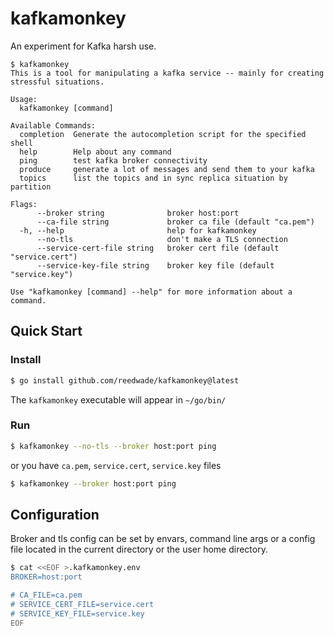 # kafkamonkey

An experiment for Kafka harsh use.

```
$ kafkamonkey
This is a tool for manipulating a kafka service -- mainly for creating stressful situations.

Usage:
  kafkamonkey [command]

Available Commands:
  completion  Generate the autocompletion script for the specified shell
  help        Help about any command
  ping        test kafka broker connectivity
  produce     generate a lot of messages and send them to your kafka
  topics      list the topics and in sync replica situation by partition

Flags:
      --broker string              broker host:port
      --ca-file string             broker ca file (default "ca.pem")
  -h, --help                       help for kafkamonkey
      --no-tls                     don't make a TLS connection
      --service-cert-file string   broker cert file (default "service.cert")
      --service-key-file string    broker key file (default "service.key")

Use "kafkamonkey [command] --help" for more information about a command.
```


## Quick Start

### Install

```bash
$ go install github.com/reedwade/kafkamonkey@latest
```

The `kafkamonkey` executable will appear in `~/go/bin/`

### Run

```bash
$ kafkamonkey --no-tls --broker host:port ping
```
or you have `ca.pem`, `service.cert`, `service.key` files

```bash
$ kafkamonkey --broker host:port ping
```

## Configuration

Broker and tls config can be set by envars, command line args
or a config file located in the current directory or the user
home directory.

```bash
$ cat <<EOF >.kafkamonkey.env
BROKER=host:port

# CA_FILE=ca.pem
# SERVICE_CERT_FILE=service.cert
# SERVICE_KEY_FILE=service.key
EOF
```
